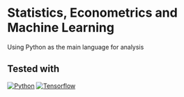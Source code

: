 # Statistics, Econometrics and Machine Learning

Using Python as the main language for analysis

## Tested with

[![Python][Python.com]][Python-url]
[![Tensorflow][Tensorflow.com]][Tensorflow-url]

<!-- MARKDOWN LINKS & IMAGES -->
[Python.com]: https://img.shields.io/badge/Python-3776AB?style=for-the-badge&logo=python&logoColor=white
[Python-url]: https://www.python.org/
[Tensorflow.com]: https://img.shields.io/badge/TensorFlow-FF6F00?style=for-the-badge&logo=tensorflow&logoColor=white
[Tensorflow-url]: https://www.tensorflow.org/
